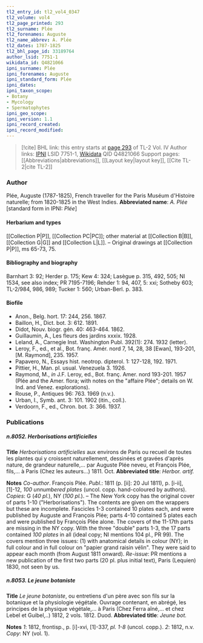 ```yaml
---
tl2_entry_id: tl2_vol4_0347
tl2_volume: vol4
tl2_page_printed: 293
tl2_surname: Plée
tl2_forenames: Auguste
tl2_name_abbrev: A. Plée
tl2_dates: 1787-1825
tl2_bhl_page_id: 33189764
author_lsid: 7751-1
wikidata_id: Q4821066
ipni_surname: Plée
ipni_forenames: Auguste
ipni_standard_form: Plée
ipni_dates: 
ipni_taxon_scope: 
- Botany
- Mycology
- Spermatophytes
ipni_geo_scope: 
ipni_version: 1.1
ipni_record_created: 
ipni_record_modified:
---
```


> [!cite] BHL link: this entry starts at [page 293](https://www.biodiversitylibrary.org/page/33189764) of TL-2 Vol. IV
> Author links: [IPNI](https://www.ipni.org/a/7751-1) LSID 7751-1, [Wikidata](https://www.wikidata.org/wiki/Q4821066) QID Q4821066
> Support pages: [[Abbreviations|abbreviations]], [[Layout key|layout key]], [[Cite TL-2|cite TL-2]]

### Author

Plée, Auguste (1787-1825), French traveller for the Paris Muséum d'Histoire naturelle; from 1820-1825 in the West Indies. 
**Abbreviated name**: *A. Plée* \[standard form in IPNI: *Plée*\]

#### Herbarium and types

[[Collection P|P]], [[Collection PC|PC]]; other material at [[Collection B|B]], [[Collection G|G]] and [[Collection L|L]]. – Original drawings at [[Collection P|P]], ms 65-73, 75.

#### Bibliography and biography

Barnhart 3: 92; Herder p. 175; Kew 4: 324; Lasègue p. 315, 492, 505; NI 1534, see also index; PR 7195-7196; Rehder 1: 94, 407, 5: xxi; Sotheby 603; TL-2/984, 986, 989; Tucker 1: 560; Urban-Berl. p. 383.

#### Biofile

- Anon., Belg. hort. 17: 244, 256. 1867.
- Baillon, H., Dict. bot. 3: 612. 1891.
- Didot, Nouv. biogr. gén. 40: 463-464. 1862.
- Guillaumin, A., Les fleurs des jardins xxxix. 1928.
- Leland, A., Carnegie Inst. Washington Publ. 392(1): 274. 1932 (letter).
- Leroy, F., ed., et al., Bot. franç. Amér. nord 7, 14, 28, 38 \[Ewan\], 193-201, \[M. Raymond\], 235. 1957.
- Papavero, N., Essays hist. neotrop. dipterol. 1: 127-128, 192. 1971.
- Pittier, H., Man. pl. usual. Venezuela 3. 1926.
- Raymond, M., *in* J.F. Leroy, ed., Bot. franç. Amer. nord 193-201. 1957 (Plée and the Amer. flora; with notes on the "affaire Plée"; details on W. Ind. and Venez. explorations).
- Rouse, P., Antiques 96: 763. 1969 (n.v.).
- Urban, I., Symb. ant. 3: 101. 1902 (itin., coll.).
- Verdoorn, F., ed., Chron. bot. 3: 366. 1937.

### Publications

##### n.8052. Herborisations artificielles

**Title**
*Herborisations artificielles* aux environs de Paris ou recueil de toutes les plantes qui y croissent naturellement, dessinées et gravées d'après nature, de grandeur naturelle,... par Auguste Plée neveu, et François Plée, fils,... à Paris (Chez les auteurs...) 1811. Oct.
**Abbreviated title**: *Herbor. artif.*

**Notes**
*Co-author*. François Plée.
*Publ*.: 1811 (p. \[ii\]: 20 Jul 1811), p. \[i-ii\], \[1\]-12, *100 unnumbered plates* (uncol. copp. hand-coloured by authors). *Copies*: G (*40 pl.*), NY (*100 pl.*). – The New York copy has the original cover of parts 1-10 ("Herborisations"). The contents are given om the wrappers but these are incomplete. Fascicles 1-3 contained 10 plates each, and were published by Auguste and François Plée; parts 4-10 contained 5 plates each and were published by François Plée alone. The covers of the 11-17th parts are missing in the NY copy. With the three "double" parts 1-3, the 17 parts contained *100 plates* in all (ideal copy; NI mentions 104 pl., PR 99). The covers mention three issues: (1) with anatomical details in colour (NY); in full colour and in full colour on "papier grand raisin vélin". They were said to appear each month (from August 1811 onward).
*Re-issue*: PR mentions a new publication of the first two parts (20 pl. plus initial text), Paris (Lequien) 1830, not seen by us.

##### n.8053. Le jeune botaniste

**Title**
*Le jeune botaniste*, ou entretiens d'un père avec son fils sur la botanique et la physiologie végétale. Ouvrage contenant, en abrégé, les principes de la physique végétale,... à Paris (Chez Ferra aîné,... et chez Lebel et Guibel,..) 1812, 2 vols. 1812. Duod.
**Abbreviated title**: *Jeune bot.*

**Notes**
*1*: 1812, frontisp., p. \[i\]-xvi, \[1\]-337, *pl. 1-8* (uncol. copp.).
*2*: 1812, n.v.
*Copy*: NY (vol. 1).

